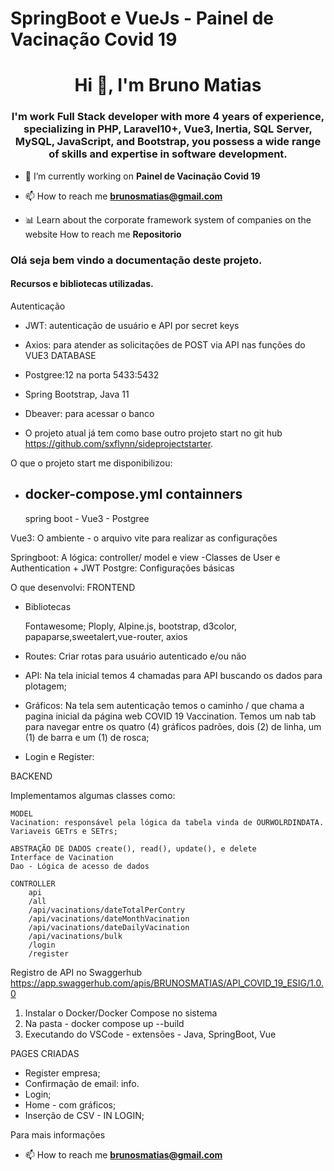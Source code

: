 
# SpringBoot e VueJs - Painel de Vacinação Covid 19

<h1 align="center">Hi 👋, I'm Bruno Matias</h1>
<h3 align="center">I'm work Full Stack developer with more 4 years of experience, specializing in PHP, Laravel10+, Vue3, Inertia, SQL Server, MySQL, JavaScript, and Bootstrap, you possess a wide range of skills and expertise in software development.</h3>

- 🔭 I’m currently working on **Painel de Vacinação Covid 19**

- 📫 How to reach me **brunosmatias@gmail.com**

- 📊 Learn about the corporate framework system of companies on the website How to reach me **Repositorio**


<h3 >Olá seja bem vindo a documentação deste projeto.</h3>

<h4>Recursos e bibliotecas utilizadas.</h4>

Autenticação
- JWT: autenticação de usuário e API por secret keys
- Axios: para atender as solicitações de POST via API nas funções do VUE3
DATABASE
- Postgree:12 na porta 5433:5432
- Spring Bootstrap, Java 11
- Dbeaver: para acessar o banco 

- O projeto atual já tem como base outro projeto start no git hub https://github.com/sxflynn/sideprojectstarter.

O que o projeto start me disponibilizou:
- docker-compose.yml
    containners
    -
    spring boot - Vue3 - Postgree

Vue3:
    O ambiente - o arquivo vite para realizar as configurações

Springboot: 
    A lógica: controller/ model e view
    -Classes de User e Authentication + JWT
Postgre: 
    Configurações básicas

O que desenvolvi:
FRONTEND
- Bibliotecas

    Fontawesome; Ploply, Alpine.js, bootstrap, d3color, papaparse,sweetalert,vue-router, axios
- Routes: Criar rotas para usuário autenticado e/ou não
- API: Na tela inicial temos 4 chamadas para API buscando os dados para plotagem;
- Gráficos: Na tela sem autenticação temos o caminho / que chama a pagina inicial da página web COVID 19 Vaccination. Temos um nab tab para navegar entre os quatro (4) gráficos padrões, dois (2) de linha, um (1) de barra e um (1) de rosca;
- Login e Register:

BACKEND

Implementamos algumas classes como:

    MODEL
    Vacination: responsável pela lógica da tabela vinda de OURWOLRDINDATA. Variaveis GETrs e SETrs;

    ABSTRAÇÃO DE DADOS create(), read(), update(), e delete
    Interface de Vacination
    Dao - Lógica de acesso de dados

    CONTROLLER
        api
        /all
        /api/vacinations/dateTotalPerContry
        /api/vacinations/dateMonthVacination
        /api/vacinations/dateDailyVacination
        /api/vacinations/bulk
        /login
        /register

Registro de API no Swaggerhub
https://app.swaggerhub.com/apis/BRUNOSMATIAS/API_COVID_19_ESIG/1.0.0

1. Instalar o Docker/Docker Compose no sistema
2. Na pasta - docker compose up --build
3. Executando do VSCode - extensões - Java, SpringBoot, Vue


PAGES CRIADAS
- Register empresa;
- Confirmação de email: info.
- Login;
- Home - com gráficos;
- Inserção de CSV - IN LOGIN;


Para mais informações 
- 📫 How to reach me **brunosmatias@gmail.com**



